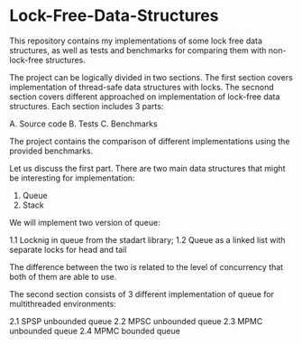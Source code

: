 # Lock-Free-Data-Structures
This repository contains my implementations of some lock free data structures, as well as tests and benchmarks for comparing them with non-lock-free structures.

The project can be logically divided in two sections. The first section covers implementation of thread-safe data structures with locks. The secnond section covers different approached on implementation of lock-free data structures. Each section includes 3 parts:

A. Source code
B. Tests
C. Benchmarks

The project contains the comparison of different implementations using the provided benchmarks.

Let us discuss the first part. There are two main data structures that might be interesting for implementation:

1. Queue
2. Stack

We will implement two version of queue: 

1.1 Locknig in queue from the stadart library;
1.2 Queue as a linked list with separate locks for head and tail

The difference between the two is related to the level of concurrency that both of them are able to use.

The second section consists of 3 different implementation of queue for multithreaded environments:

2.1 SPSP unbounded queue
2.2 MPSC unbounded queue
2.3 MPMC unbounded queue
2.4 MPMC bounded queue


